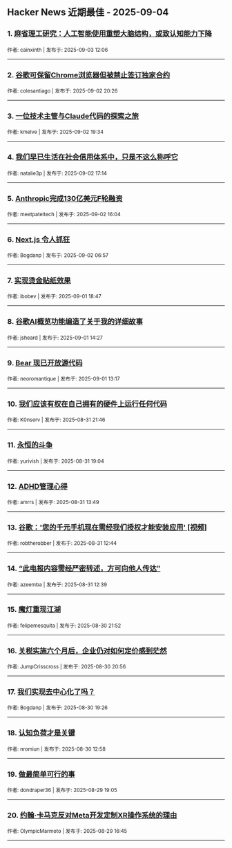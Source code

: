 ## Hacker News 近期最佳 - 2025-09-04


### 1. [麻省理工研究：人工智能使用重塑大脑结构，或致认知能力下降](https://news.ycombinator.com/item?id=45114753)

<sub>作者: cainxinth | 发布于: 2025-09-03 12:06</sub>

---

### 2. [谷歌可保留Chrome浏览器但被禁止签订独家合约](https://news.ycombinator.com/item?id=45108548)

<sub>作者: colesantiago | 发布于: 2025-09-02 20:26</sub>

---

### 3. [一位技术主管与Claude代码的探索之旅](https://news.ycombinator.com/item?id=45107962)

<sub>作者: kmelve | 发布于: 2025-09-02 19:34</sub>

---

### 4. [我们早已生活在社会信用体系中，只是不这么称呼它](https://news.ycombinator.com/item?id=45106011)

<sub>作者: natalie3p | 发布于: 2025-09-02 17:14</sub>

---

### 5. [Anthropic完成130亿美元F轮融资](https://news.ycombinator.com/item?id=45104907)

<sub>作者: meetpateltech | 发布于: 2025-09-02 16:04</sub>

---

### 6. [Next.js 令人抓狂](https://news.ycombinator.com/item?id=45099922)

<sub>作者: Bogdanp | 发布于: 2025-09-02 06:57</sub>

---

### 7. [实现烫金贴纸效果](https://news.ycombinator.com/item?id=45095460)

<sub>作者: ibobev | 发布于: 2025-09-01 18:47</sub>

---

### 8. [谷歌AI概览功能编造了关于我的详细故事](https://news.ycombinator.com/item?id=45092925)

<sub>作者: jsheard | 发布于: 2025-09-01 14:27</sub>

---

### 9. [Bear 现已开放源代码](https://news.ycombinator.com/item?id=45092490)

<sub>作者: neoromantique | 发布于: 2025-09-01 13:17</sub>

---

### 10. [我们应该有权在自己拥有的硬件上运行任何代码](https://news.ycombinator.com/item?id=45087396)

<sub>作者: K0nserv | 发布于: 2025-08-31 21:46</sub>

---

### 11. [永恒的斗争](https://news.ycombinator.com/item?id=45086020)

<sub>作者: yurivish | 发布于: 2025-08-31 19:04</sub>

---

### 12. [ADHD管理心得](https://news.ycombinator.com/item?id=45083134)

<sub>作者: amrrs | 发布于: 2025-08-31 13:49</sub>

---

### 13. [谷歌：'您的千元手机现在需经我们授权才能安装应用' [视频]](https://news.ycombinator.com/item?id=45082750)

<sub>作者: robtherobber | 发布于: 2025-08-31 12:44</sub>

---

### 14. [“此电报内容需经严密转述，方可向他人传达”](https://news.ycombinator.com/item?id=45082731)

<sub>作者: azeemba | 发布于: 2025-08-31 12:39</sub>

---

### 15. [魔灯重现江湖](https://news.ycombinator.com/item?id=45078315)

<sub>作者: felipemesquita | 发布于: 2025-08-30 21:52</sub>

---

### 16. [关税实施六个月后，企业仍对如何定价感到茫然](https://news.ycombinator.com/item?id=45077937)

<sub>作者: JumpCrisscross | 发布于: 2025-08-30 20:56</sub>

---

### 17. [我们实现去中心化了吗？](https://news.ycombinator.com/item?id=45077291)

<sub>作者: Bogdanp | 发布于: 2025-08-30 19:26</sub>

---

### 18. [认知负荷才是关键](https://news.ycombinator.com/item?id=45074248)

<sub>作者: nromiun | 发布于: 2025-08-30 12:58</sub>

---

### 19. [做最简单可行的事](https://news.ycombinator.com/item?id=45068091)

<sub>作者: dondraper36 | 发布于: 2025-08-29 19:05</sub>

---

### 20. [约翰·卡马克反对Meta开发定制XR操作系统的理由](https://news.ycombinator.com/item?id=45066395)

<sub>作者: OlympicMarmoto | 发布于: 2025-08-29 16:45</sub>

---
